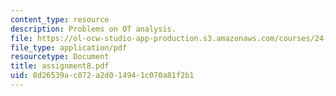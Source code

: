 ```yaml
---
content_type: resource
description: Problems on OT analysis.
file: https://ol-ocw-studio-app-production.s3.amazonaws.com/courses/24-962-advanced-phonology-spring-2005/8d26539ac072a2d014941c070a81f2b1_assignment8.pdf
file_type: application/pdf
resourcetype: Document
title: assignment8.pdf
uid: 8d26539a-c072-a2d0-1494-1c070a81f2b1
---
```

